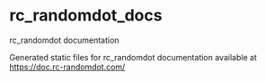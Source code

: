 # rc_randomdot_docs
rc_randomdot documentation

Generated static files for rc_randomdot documentation available at https://doc.rc-randomdot.com/
